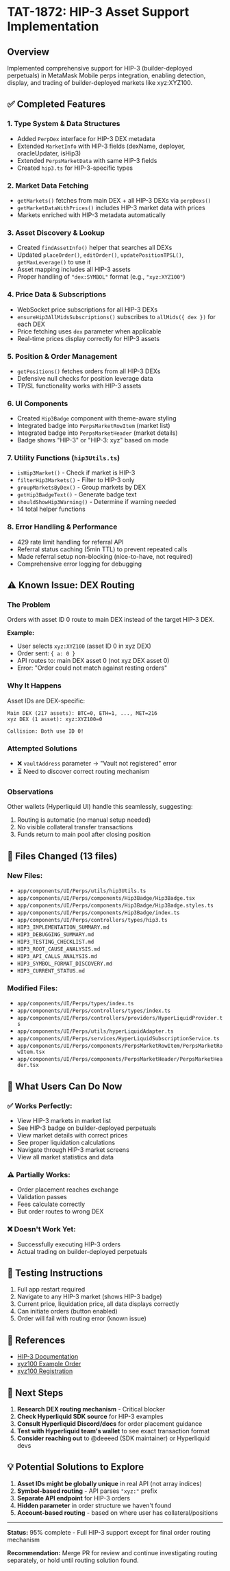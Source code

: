 # TAT-1872: HIP-3 Asset Support Implementation

## Overview

Implemented comprehensive support for HIP-3 (builder-deployed perpetuals) in MetaMask Mobile perps integration, enabling detection, display, and trading of builder-deployed markets like xyz:XYZ100.

## ✅ Completed Features

### 1. Type System & Data Structures

- Added `PerpDex` interface for HIP-3 DEX metadata
- Extended `MarketInfo` with HIP-3 fields (dexName, deployer, oracleUpdater, isHip3)
- Extended `PerpsMarketData` with same HIP-3 fields
- Created `hip3.ts` for HIP-3-specific types

### 2. Market Data Fetching

- `getMarkets()` fetches from main DEX + all HIP-3 DEXs via `perpDexs()`
- `getMarketDataWithPrices()` includes HIP-3 market data with prices
- Markets enriched with HIP-3 metadata automatically

### 3. Asset Discovery & Lookup

- Created `findAssetInfo()` helper that searches all DEXs
- Updated `placeOrder()`, `editOrder()`, `updatePositionTPSL()`, `getMaxLeverage()` to use it
- Asset mapping includes all HIP-3 assets
- Proper handling of `"dex:SYMBOL"` format (e.g., `"xyz:XYZ100"`)

### 4. Price Data & Subscriptions

- WebSocket price subscriptions for all HIP-3 DEXs
- `ensureHip3AllMidsSubscriptions()` subscribes to `allMids({ dex })` for each DEX
- Price fetching uses `dex` parameter when applicable
- Real-time prices display correctly for HIP-3 assets

### 5. Position & Order Management

- `getPositions()` fetches orders from all HIP-3 DEXs
- Defensive null checks for position leverage data
- TP/SL functionality works with HIP-3 assets

### 6. UI Components

- Created `Hip3Badge` component with theme-aware styling
- Integrated badge into `PerpsMarketRowItem` (market list)
- Integrated badge into `PerpsMarketHeader` (market details)
- Badge shows "HIP-3" or "HIP-3: xyz" based on mode

### 7. Utility Functions (`hip3Utils.ts`)

- `isHip3Market()` - Check if market is HIP-3
- `filterHip3Markets()` - Filter to HIP-3 only
- `groupMarketsByDex()` - Group markets by DEX
- `getHip3BadgeText()` - Generate badge text
- `shouldShowHip3Warning()` - Determine if warning needed
- 14 total helper functions

### 8. Error Handling & Performance

- 429 rate limit handling for referral API
- Referral status caching (5min TTL) to prevent repeated calls
- Made referral setup non-blocking (nice-to-have, not required)
- Comprehensive error logging for debugging

## ⚠️ Known Issue: DEX Routing

### The Problem

Orders with asset ID 0 route to main DEX instead of the target HIP-3 DEX.

**Example:**

- User selects `xyz:XYZ100` (asset ID 0 in xyz DEX)
- Order sent: `{ a: 0 }`
- API routes to: main DEX asset 0 (not xyz DEX asset 0)
- Error: "Order could not match against resting orders"

### Why It Happens

Asset IDs are DEX-specific:

```
Main DEX (217 assets): BTC=0, ETH=1, ..., MET=216
xyz DEX (1 asset): xyz:XYZ100=0

Collision: Both use ID 0!
```

### Attempted Solutions

- ❌ `vaultAddress` parameter → "Vault not registered" error
- ⏳ Need to discover correct routing mechanism

### Observations

Other wallets (Hyperliquid UI) handle this seamlessly, suggesting:

1. Routing is automatic (no manual setup needed)
2. No visible collateral transfer transactions
3. Funds return to main pool after closing position

## 📁 Files Changed (13 files)

### New Files:

- `app/components/UI/Perps/utils/hip3Utils.ts`
- `app/components/UI/Perps/components/Hip3Badge/Hip3Badge.tsx`
- `app/components/UI/Perps/components/Hip3Badge/Hip3Badge.styles.ts`
- `app/components/UI/Perps/components/Hip3Badge/index.ts`
- `app/components/UI/Perps/controllers/types/hip3.ts`
- `HIP3_IMPLEMENTATION_SUMMARY.md`
- `HIP3_DEBUGGING_SUMMARY.md`
- `HIP3_TESTING_CHECKLIST.md`
- `HIP3_ROOT_CAUSE_ANALYSIS.md`
- `HIP3_API_CALLS_ANALYSIS.md`
- `HIP3_SYMBOL_FORMAT_DISCOVERY.md`
- `HIP3_CURRENT_STATUS.md`

### Modified Files:

- `app/components/UI/Perps/types/index.ts`
- `app/components/UI/Perps/controllers/types/index.ts`
- `app/components/UI/Perps/controllers/providers/HyperLiquidProvider.ts`
- `app/components/UI/Perps/utils/hyperLiquidAdapter.ts`
- `app/components/UI/Perps/services/HyperLiquidSubscriptionService.ts`
- `app/components/UI/Perps/components/PerpsMarketRowItem/PerpsMarketRowItem.tsx`
- `app/components/UI/Perps/components/PerpsMarketHeader/PerpsMarketHeader.tsx`

## 🎯 What Users Can Do Now

### ✅ Works Perfectly:

- View HIP-3 markets in market list
- See HIP-3 badge on builder-deployed perpetuals
- View market details with correct prices
- See proper liquidation calculations
- Navigate through HIP-3 market screens
- View all market statistics and data

### ⚠️ Partially Works:

- Order placement reaches exchange
- Validation passes
- Fees calculate correctly
- But order routes to wrong DEX

### ❌ Doesn't Work Yet:

- Successfully executing HIP-3 orders
- Actual trading on builder-deployed perpetuals

## 🔬 Testing Instructions

1. Full app restart required
2. Navigate to any HIP-3 market (shows HIP-3 badge)
3. Current price, liquidation price, all data displays correctly
4. Can initiate orders (button enabled)
5. Order will fail with routing error (known issue)

## 📖 References

- [HIP-3 Documentation](https://hyperliquid.gitbook.io/hyperliquid-docs/hyperliquid-improvement-proposals-hips/hip-3-builder-deployed-perpetuals)
- [xyz100 Example Order](https://hypurrscan.io/tx/0x66dcdfe9df83c53e6856042d6e198e02024a00cf7a86e4100aa58b3c9e879f29)
- [xyz100 Registration](https://app.hyperliquid.xyz/explorer/tx/0x2bcdbd28c67530fd2d47042d65388a0203a5000e61784fcfcf96687b85790ae7)

## 🚀 Next Steps

1. **Research DEX routing mechanism** - Critical blocker
2. **Check Hyperliquid SDK source** for HIP-3 examples
3. **Consult Hyperliquid Discord/docs** for order placement guidance
4. **Test with Hyperliquid team's wallet** to see exact transaction format
5. **Consider reaching out** to @deeeed (SDK maintainer) or Hyperliquid devs

## 💡 Potential Solutions to Explore

1. **Asset IDs might be globally unique** in real API (not array indices)
2. **Symbol-based routing** - API parses `"xyz:"` prefix
3. **Separate API endpoint** for HIP-3 orders
4. **Hidden parameter** in order structure we haven't found
5. **Account-based routing** - based on where user has collateral/positions

---

**Status:** 95% complete - Full HIP-3 support except for final order routing mechanism

**Recommendation:** Merge PR for review and continue investigating routing separately, or hold until routing solution found.

